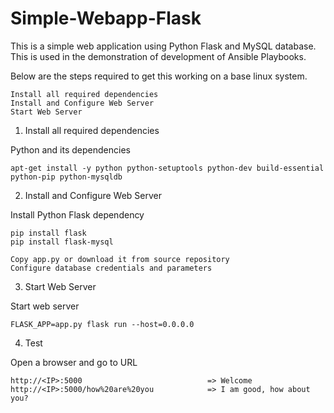 # Simple-Webapp-Flask
This is a simple web application using Python Flask and MySQL database. This is used in the demonstration of development of Ansible Playbooks.

Below are the steps required to get this working on a base linux system.

    Install all required dependencies
    Install and Configure Web Server
    Start Web Server

1. Install all required dependencies

Python and its dependencies

    apt-get install -y python python-setuptools python-dev build-essential python-pip python-mysqldb

2. Install and Configure Web Server

Install Python Flask dependency

    pip install flask
    pip install flask-mysql

    Copy app.py or download it from source repository
    Configure database credentials and parameters

3. Start Web Server

Start web server

    FLASK_APP=app.py flask run --host=0.0.0.0

4. Test

Open a browser and go to URL

    http://<IP>:5000                            => Welcome
    http://<IP>:5000/how%20are%20you            => I am good, how about you?

